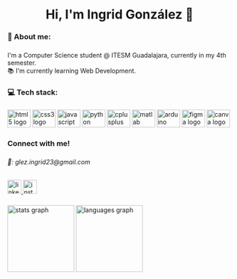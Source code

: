 <h1 align="center">Hi, I'm Ingrid González 👋</h1>

###

<h3 align="left">👤 About me:</h3>

###

<p align="left">I'm a Computer Science student @ ITESM Guadalajara, currently in my 4th semester.<br>📚 I'm currently learning Web Development.</p>

###

<h3 align="left">💻 Tech stack:</h3>

###

<div align="left">
  <img src="https://cdn.jsdelivr.net/gh/devicons/devicon/icons/html5/html5-original.svg" height="40" width="52" alt="html5 logo"  />
  <img src="https://cdn.jsdelivr.net/gh/devicons/devicon/icons/css3/css3-original.svg" height="40" width="52" alt="css3 logo"  />
  <img src="https://cdn.jsdelivr.net/gh/devicons/devicon/icons/javascript/javascript-original.svg" height="40" width="52" alt="javascript logo"  />
  <img src="https://cdn.jsdelivr.net/gh/devicons/devicon/icons/python/python-original.svg" height="40" width="52" alt="python logo"  />
  <img src="https://cdn.jsdelivr.net/gh/devicons/devicon/icons/cplusplus/cplusplus-original.svg" height="40" width="52" alt="cplusplus logo"  />
  <img src="https://cdn.jsdelivr.net/gh/devicons/devicon/icons/matlab/matlab-original.svg" height="40" width="52" alt="matlab logo"  />
  <img src="https://cdn.jsdelivr.net/gh/devicons/devicon/icons/arduino/arduino-original.svg" height="40" width="52" alt="arduino logo"  />
  <img src="https://cdn.jsdelivr.net/gh/devicons/devicon/icons/figma/figma-original.svg" height="40" width="52" alt="figma logo"  />
  <img src="https://cdn.jsdelivr.net/gh/devicons/devicon/icons/canva/canva-original.svg" height="40" width="52" alt="canva logo"  />
</div>

###

<h3 align="left">Connect with me!</h3>

###

<h6 align="left">📧: glez.ingrid23@gmail.com</h6>

###

<div align="left">
  <a href="https://www.linkedin.com/in/ingrid-gonz%C3%A1lez/" target="_blank">
    <img src="https://img.shields.io/static/v1?message=LinkedIn&logo=linkedin&label=&color=0077B5&logoColor=white&labelColor=&style=for-the-badge" height="31" alt="linkedin logo"  />
  </a>
  <a href="https://www.instagram.com/imich_glez/" target="_blank">
    <img src="https://img.shields.io/static/v1?message=Instagram&logo=instagram&label=&color=E4405F&logoColor=white&labelColor=&style=for-the-badge" height="31" alt="instagram logo"  />
  </a>
</div>

###

<div align="left">
  <img src="https://github-readme-stats.vercel.app/api?username=imichglez&theme=dracula&hide_border=false&include_all_commits=false&count_private=false" height="150" alt="stats graph"  />
  
  <img src="https://github-readme-stats.vercel.app/api/top-langs/?username=imichglez&theme=dracula&hide_border=false&include_all_commits=false&count_private=false&layout=compact" height="150" alt="languages graph"  />
</div>

###

